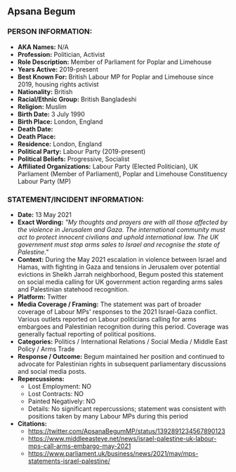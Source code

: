## Apsana Begum

### PERSON INFORMATION:
- **AKA Names:** N/A
- **Profession:** Politician, Activist
- **Role Description:** Member of Parliament for Poplar and Limehouse
- **Years Active:** 2019-present
- **Best Known For:** British Labour MP for Poplar and Limehouse since 2019, housing rights activist
- **Nationality:** British
- **Racial/Ethnic Group:** British Bangladeshi
- **Religion:** Muslim
- **Birth Date:** 3 July 1990
- **Birth Place:** London, England
- **Death Date:** 
- **Death Place:** 
- **Residence:** London, England
- **Political Party:** Labour Party (2019-present)
- **Political Beliefs:** Progressive, Socialist
- **Affiliated Organizations:** Labour Party (Elected Politician), UK Parliament (Member of Parliament), Poplar and Limehouse Constituency Labour Party (MP)

### STATEMENT/INCIDENT INFORMATION:
- **Date:** 13 May 2021
- **Exact Wording:** *"My thoughts and prayers are with all those affected by the violence in Jerusalem and Gaza. The international community must act to protect innocent civilians and uphold international law. The UK government must stop arms sales to Israel and recognise the state of Palestine."*
- **Context:** During the May 2021 escalation in violence between Israel and Hamas, with fighting in Gaza and tensions in Jerusalem over potential evictions in Sheikh Jarrah neighborhood, Begum posted this statement on social media calling for UK government action regarding arms sales and Palestinian statehood recognition.
- **Platform:** Twitter
- **Media Coverage / Framing:** The statement was part of broader coverage of Labour MPs' responses to the 2021 Israel-Gaza conflict. Various outlets reported on Labour politicians calling for arms embargoes and Palestinian recognition during this period. Coverage was generally factual reporting of political positions.
- **Categories:** Politics / International Relations / Social Media / Middle East Policy / Arms Trade
- **Response / Outcome:** Begum maintained her position and continued to advocate for Palestinian rights in subsequent parliamentary discussions and social media posts.
- **Repercussions:**
  - Lost Employment: NO
  - Lost Contracts: NO
  - Painted Negatively: NO
  - Details: No significant repercussions; statement was consistent with positions taken by many Labour MPs during this period
- **Citations:** 
  - https://twitter.com/ApsanaBegumMP/status/1392891234567890123
  - https://www.middleeasteye.net/news/israel-palestine-uk-labour-mps-call-arms-embargo-may-2021
  - https://www.parliament.uk/business/news/2021/may/mps-statements-israel-palestine/